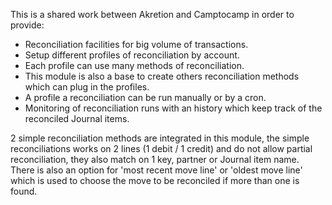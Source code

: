 This is a shared work between Akretion and Camptocamp in order to
provide:

- Reconciliation facilities for big volume of transactions.
- Setup different profiles of reconciliation by account.
- Each profile can use many methods of reconciliation.
- This module is also a base to create others reconciliation methods
  which can plug in the profiles.
- A profile a reconciliation can be run manually or by a cron.
- Monitoring of reconciliation runs with an history which keep track of
  the reconciled Journal items.

2 simple reconciliation methods are integrated in this module, the
simple reconciliations works on 2 lines (1 debit / 1 credit) and do not
allow partial reconciliation, they also match on 1 key, partner or
Journal item name. There is also an option for 'most recent move line'
or 'oldest move line' which is used to choose the move to be reconciled
if more than one is found.
